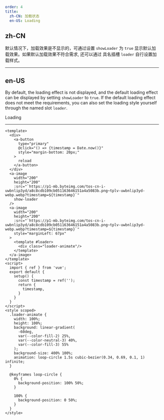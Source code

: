 ```yaml
order: 4
title:
  zh-CN: 加载状态
  en-US: Loading
```

## zh-CN

默认情况下，加载效果是不显示的，可通过设置 `showLoader` 为 `true` 显示默认加载效果。如果默认加载效果不符合需求, 还可以通过 具名插槽 `loader` 自行设置加载样式。

---

## en-US

By default, the loading effect is not displayed, and the default loading effect can be displayed by setting `showLoader` to `true`. If the default loading effect does not meet the requirements, you can also set the loading style yourself through the named slot `loader`.

Loading

---

```vue
<template>
  <div>
    <a-button
      type="primary"
      @click="() => {timestamp = Date.now()}"
      style="margin-bottom: 20px;"
    >
      reload
    </a-button>
  </div>
  <a-image
    width="200"
    height="200"
    :src="`https://p1-mb.byteimg.com/tos-cn-i-uwbnlip3yd/a8c8cdb109cb051163646151a4a5083b.png~tplv-uwbnlip3yd-webp.webp?timestamp=${timestamp}`"
    show-loader
  />
  <a-image
    width="200"
    height="200"
    :src="`https://p1-mb.byteimg.com/tos-cn-i-uwbnlip3yd/a8c8cdb109cb051163646151a4a5083b.png~tplv-uwbnlip3yd-webp.webp?timestamp=${timestamp}`"
    style="marginLeft: 67px"
  >
    <template #loader>
      <div class="loader-animate"/>
    </template>
  </a-image>
</template>
<script>
  import { ref } from 'vue';
  export default {
    setup() {
      const timestamp = ref('');
      return {
        timestamp,
      }
    }
  }
</script>
<style scoped>
  .loader-animate {
    width: 100%;
    height: 100%;
    background: linear-gradient(
      -60deg,
      var(--color-fill-2) 25%,
      var(--color-neutral-3) 40%,
      var(--color-fill-3) 55%
    );
    background-size: 400% 100%;
    animation: loop-circle 1.5s cubic-bezier(0.34, 0.69, 0.1, 1) infinite;
  }

  @keyframes loop-circle {
    0% {
      background-position: 100% 50%;
    }

    100% {
      background-position: 0 50%;
    }
  }
</style>
```
